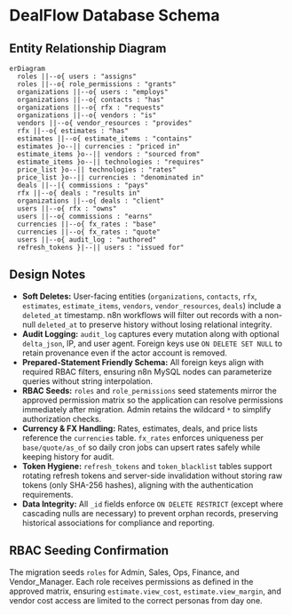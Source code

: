 # DealFlow Database Schema

## Entity Relationship Diagram

```mermaid
erDiagram
  roles ||--o{ users : "assigns"
  roles ||--o{ role_permissions : "grants"
  organizations ||--o{ users : "employs"
  organizations ||--o{ contacts : "has"
  organizations ||--o{ rfx : "requests"
  organizations ||--o{ vendors : "is"
  vendors ||--o{ vendor_resources : "provides"
  rfx ||--o{ estimates : "has"
  estimates ||--o{ estimate_items : "contains"
  estimates }o--|| currencies : "priced in"
  estimate_items }o--|| vendors : "sourced from"
  estimate_items }o--|| technologies : "requires"
  price_list }o--|| technologies : "rates"
  price_list }o--|| currencies : "denominated in"
  deals ||--|{ commissions : "pays"
  rfx ||--o{ deals : "results in"
  organizations ||--o{ deals : "client"
  users ||--o{ rfx : "owns"
  users ||--o{ commissions : "earns"
  currencies ||--o{ fx_rates : "base"
  currencies ||--o{ fx_rates : "quote"
  users ||--o{ audit_log : "authored"
  refresh_tokens }|--|| users : "issued for"
```

## Design Notes

- **Soft Deletes:** User-facing entities (`organizations`, `contacts`, `rfx`, `estimates`, `estimate_items`, `vendors`, `vendor_resources`, `deals`) include a `deleted_at` timestamp. n8n workflows will filter out records with a non-null `deleted_at` to preserve history without losing relational integrity.
- **Audit Logging:** `audit_log` captures every mutation along with optional `delta_json`, IP, and user agent. Foreign keys use `ON DELETE SET NULL` to retain provenance even if the actor account is removed.
- **Prepared-Statement Friendly Schema:** All foreign keys align with required RBAC filters, ensuring n8n MySQL nodes can parameterize queries without string interpolation.
- **RBAC Seeds:** `roles` and `role_permissions` seed statements mirror the approved permission matrix so the application can resolve permissions immediately after migration. Admin retains the wildcard `*` to simplify authorization checks.
- **Currency & FX Handling:** Rates, estimates, deals, and price lists reference the `currencies` table. `fx_rates` enforces uniqueness per `base/quote/as_of` so daily cron jobs can upsert rates safely while keeping history for audit.
- **Token Hygiene:** `refresh_tokens` and `token_blacklist` tables support rotating refresh tokens and server-side invalidation without storing raw tokens (only SHA-256 hashes), aligning with the authentication requirements.
- **Data Integrity:** All `_id` fields enforce `ON DELETE RESTRICT` (except where cascading nulls are necessary) to prevent orphan records, preserving historical associations for compliance and reporting.

## RBAC Seeding Confirmation

The migration seeds `roles` for Admin, Sales, Ops, Finance, and Vendor_Manager. Each role receives permissions as defined in the approved matrix, ensuring `estimate.view_cost`, `estimate.view_margin`, and vendor cost access are limited to the correct personas from day one.

